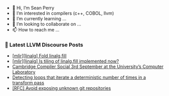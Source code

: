 - 👋 Hi, I’m Sean Perry
- 👀 I’m interested in compilers (c++, COBOL, llvm)
- 🌱 I’m currently learning ...
- 💞️ I’m looking to collaborate on ...
- 📫 How to reach me ...

<!---
s66perry/s66perry is a ✨ special ✨ repository because its `README.md` (this file) appears on your GitHub profile.
You can click the Preview link to take a look at your changes.
--->
### 📕 Latest LLVM Discourse Posts

<!-- DISCOURSE-LLVM:START -->
- [[mlir][linalg] Fold linalg.fill](https://discourse.llvm.org/t/mlir-linalg-fold-linalg-fill/80973#post_1)
- [[mlir][linalg] Is tiling of linalg.fill implemented now?](https://discourse.llvm.org/t/mlir-linalg-is-tiling-of-linalg-fill-implemented-now/80963#post_3)
- [Cambridge Compiler Social 3rd September at the University’s Computer Laboratory](https://discourse.llvm.org/t/cambridge-compiler-social-3rd-september-at-the-university-s-computer-laboratory/80922#post_3)
- [Detecting loops that iterate a deterministic number of times in a transform pass](https://discourse.llvm.org/t/detecting-loops-that-iterate-a-deterministic-number-of-times-in-a-transform-pass/80972#post_2)
- [[RFC] Avoid exposing unknown git repositories](https://discourse.llvm.org/t/rfc-avoid-exposing-unknown-git-repositories/80962#post_7)
<!-- DISCOURSE-LLVM:END -->
